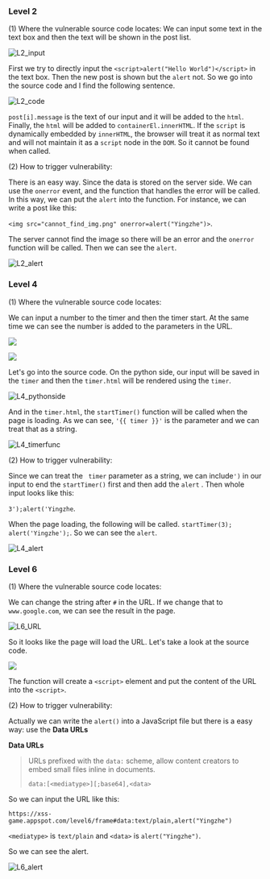 

### Level 2

(1) Where the vulnerable source code locates:
We can input some text in the text box and then the text will be shown in the post list.

![L2_input](/Users/zhangyingzhe/Downloads/L2_input.png)

First we try to directly input the `<script>alert("Hello World")</script>` in the text box. Then the new post is shown but the `alert` not. So we go into the source code and I find the following sentence.

![L2_code](/Users/zhangyingzhe/Downloads/L2_code.png)

`post[i].message` is the text of our input and it will be added to the `html`. Finally, the `html` will be added to `containerEl.innerHTML`.  If the `script` is dynamically embedded by `innerHTML`, the browser will treat it as normal text and will not maintain it as a `script` node in the `DOM`. So it cannot be found when called.



(2) How to trigger vulnerability:

There is an easy way. Since the data is stored on the server side. We can use the `onerror` event, and the function that handles the error will be called. In this way, we can put the `alert` into the function. For instance, we can write a post like this:

 `<img src="cannot_find_img.png" onerror=alert("Yingzhe")>`. 

The server cannot find the image so there will be an error and the `onerror` function will be called. Then we can see the `alert`.

![L2_alert](/Users/zhangyingzhe/Downloads/L2_alert.png)



### Level 4

(1) Where the vulnerable source code locates:

We can input a number to the timer and then the timer start. At the same time we can see the number is added to the parameters in the URL.

![](/Users/zhangyingzhe/Downloads/L4_input.png)

![](/Users/zhangyingzhe/Downloads/L4_param.png)

Let's go into the source code. On the python side, our input will be saved in the `timer` and then the `timer.html` will be rendered using the `timer`.

![L4_pythonside](/Users/zhangyingzhe/Downloads/L4_pythonside.png)

And in the `timer.html`, the `startTimer()` function will be called when the page is loading. As we can see, `'{{ timer }}'` is the parameter and we can treat that as a string.

![L4_timerfunc](/Users/zhangyingzhe/Downloads/L4_timerfunc.png)



(2) How to trigger vulnerability:

Since we can treat the ` timer` parameter as a string, we can include`')` in our input to end the `startTimer()` first and then add the `alert` . Then whole input looks like this: 

`3');alert('Yingzhe`.

When the page loading, the following will be called. `startTimer(3); alert('Yingzhe');`. So we can see the `alert`. 

![L4_alert](/Users/zhangyingzhe/Downloads/L4_alert.png)



### Level 6

(1) Where the vulnerable source code locates:

We can change the string after `#` in the URL. If we change that to `www.google.com`, we can see the result in the page.

![L6_URL](/Users/zhangyingzhe/Downloads/L6_URL.png)

So it looks like the page will load the URL. Let's take a look at the source code.

![](/Users/zhangyingzhe/Downloads/L6_sourcecode.png)

The function will create a `<script>` element and put the content of the URL into the `<script>`. 

(2) How to trigger vulnerability:

Actually we can write the `alert()` into a JavaScript file but there is a easy way: use the **Data URLs**

**Data URLs**

> URLs prefixed with the `data:` scheme, allow content creators to embed small files inline in documents.
>
> ```
> data:[<mediatype>][;base64],<data>
> ```

So we can input the URL like this:

`https://xss-game.appspot.com/level6/frame#data:text/plain,alert("Yingzhe")`

`<mediatype>` is `text/plain` and `<data>` is `alert("Yingzhe")`.

So we can see the alert.

![L6_alert](/Users/zhangyingzhe/Downloads/L6_alert.png)









